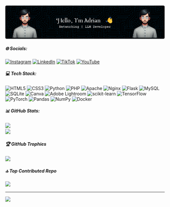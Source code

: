 ![Adrian](github-header-image.png)


<!-- **entrylevelid/entrylevelid** is a ✨ _special_ ✨ repository because its `README.md` (this file) appears on your GitHub profile.

Here are some ideas to get you started:

- 🔭 I’m currently working on ...
- 🌱 I’m currently learning ...
- 👯 I’m looking to collaborate on ...
- 🤔 I’m looking for help with ...
- 💬 Ask me about ...
- 📫 How to reach me: ...
- 😄 Pronouns: ...
- ⚡ Fun fact: ... -->


<!-- 🔭 I’m currently working as Network Technical Support
🌱 I’m currently learning and developing LLM --> 


##### 🌐 Socials:
[![Instagram](https://img.shields.io/badge/Instagram-%23E4405F.svg?logo=Instagram&logoColor=white)](https://instagram.com/entrylevelid) [![LinkedIn](https://img.shields.io/badge/LinkedIn-%230077B5.svg?logo=linkedin&logoColor=white)](https://linkedin.com/in/xadrianh) [![TikTok](https://img.shields.io/badge/TikTok-%23000000.svg?logo=TikTok&logoColor=white)](https://tiktok.com/@@entrylevelid) [![YouTube](https://img.shields.io/badge/YouTube-%23FF0000.svg?logo=YouTube&logoColor=white)](https://youtube.com/@@EntryLevelID) 

##### 💻 Tech Stack:
![HTML5](https://img.shields.io/badge/html5-%23E34F26.svg?style=for-the-badge&logo=html5&logoColor=white) ![CSS3](https://img.shields.io/badge/css3-%231572B6.svg?style=for-the-badge&logo=css3&logoColor=white) ![Python](https://img.shields.io/badge/python-3670A0?style=for-the-badge&logo=python&logoColor=ffdd54) ![PHP](https://img.shields.io/badge/php-%23777BB4.svg?style=for-the-badge&logo=php&logoColor=white) ![Apache](https://img.shields.io/badge/apache-%23D42029.svg?style=for-the-badge&logo=apache&logoColor=white) ![Nginx](https://img.shields.io/badge/nginx-%23009639.svg?style=for-the-badge&logo=nginx&logoColor=white) ![Flask](https://img.shields.io/badge/flask-%23000.svg?style=for-the-badge&logo=flask&logoColor=white) ![MySQL](https://img.shields.io/badge/mysql-4479A1.svg?style=for-the-badge&logo=mysql&logoColor=white) ![SQLite](https://img.shields.io/badge/sqlite-%2307405e.svg?style=for-the-badge&logo=sqlite&logoColor=white) ![Canva](https://img.shields.io/badge/Canva-%2300C4CC.svg?style=for-the-badge&logo=Canva&logoColor=white) ![Adobe Lightroom](https://img.shields.io/badge/Adobe%20Lightroom-31A8FF.svg?style=for-the-badge&logo=Adobe%20Lightroom&logoColor=white) ![scikit-learn](https://img.shields.io/badge/scikit--learn-%23F7931E.svg?style=for-the-badge&logo=scikit-learn&logoColor=white) ![TensorFlow](https://img.shields.io/badge/TensorFlow-%23FF6F00.svg?style=for-the-badge&logo=TensorFlow&logoColor=white) ![PyTorch](https://img.shields.io/badge/PyTorch-%23EE4C2C.svg?style=for-the-badge&logo=PyTorch&logoColor=white) ![Pandas](https://img.shields.io/badge/pandas-%23150458.svg?style=for-the-badge&logo=pandas&logoColor=white) ![NumPy](https://img.shields.io/badge/numpy-%23013243.svg?style=for-the-badge&logo=numpy&logoColor=white) ![Docker](https://img.shields.io/badge/docker-%230db7ed.svg?style=for-the-badge&logo=docker&logoColor=white)
##### 📊 GitHub Stats:
![](https://nirzak-streak-stats.vercel.app/?user=entrylevelid&theme=neon&hide_border=false)<br/>
![](https://github-readme-stats.vercel.app/api/top-langs/?username=entrylevelid&theme=neon&hide_border=false&include_all_commits=true&count_private=false&layout=compact)

##### 🏆 GitHub Trophies
![](https://github-profile-trophy.vercel.app/?username=entrylevelid&theme=radical&no-frame=false&no-bg=true&margin-w=4)

##### 🔝 Top Contributed Repo
![](https://github-contributor-stats.vercel.app/api?username=entrylevelid&limit=5&theme=neon&combine_all_yearly_contributions=true)

---
[![](https://visitcount.itsvg.in/api?id=entrylevelid&icon=1&color=0)](https://visitcount.itsvg.in)

<!-- Proudly created with GPRM ( https://gprm.itsvg.in ) -->
